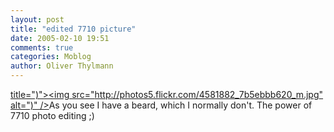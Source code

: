 ```yaml
---
layout: post
title: "edited 7710 picture"
date: 2005-02-10 19:51
comments: true
categories: Moblog
author: Oliver Thylmann
---
```



[ title=&quot;)&quot;&gt;&lt;img src=&quot;http://photos5.flickr.com/4581882_7b5ebbb620_m.jpg&quot; alt=&quot;)&quot; /&gt;](http://www.flickr.com/photos/oliver/4581882/)As you see I have a beard, which I normally don't. The power of 7710 photo editing ;)


